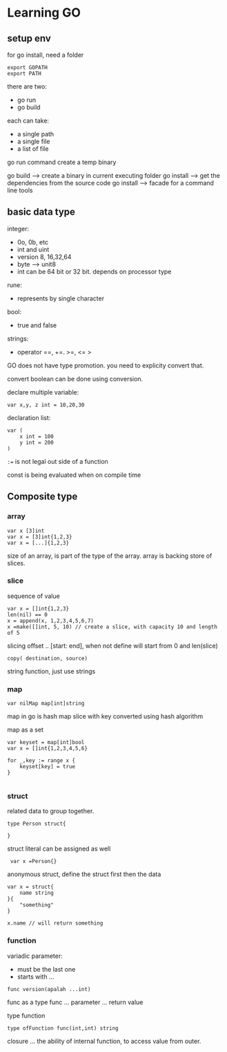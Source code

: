 # Learning GO

## setup env
for go install, need a folder 
```
export GOPATH
export PATH
```

there are two:
- go run
- go build

each can take:
- a single path
- a single file
- a list of file

go run command create a temp binary

go build --> create a binary in current executing folder
go install --> get the dependencies from the source code
go install --> facade for a command line tools

## basic data type

integer:
- 0o, 0b, etc
- int and uint
- version 8, 16,32,64
- byte --> unit8
- int can be 64 bit or 32 bit. depends on processor type

rune:
- represents by single character

bool:
- true and false

strings:
- operator ==, +=. >=, <= >

GO does not have type promotion. you need to explicity convert that.

convert boolean can be done using conversion.

declare multiple variable:
```
var x,y, z int = 10,20,30
```

declaration list:
```
var (
    x int = 100
    y int = 200
)
```

`:=` is not legal out side of a function

const is being evaluated when on compile time


## Composite type
### array
```
var x [3]int
var x = [3]int{1,2,3}
var x = [...]{1,2,3}
```

size of an array, is part of the type of the array.
array is backing store of slices.

### slice

sequence of value
```
var x = []int{1,2,3}
len(nil) == 0
x = append(x, 1,2,3,4,5,6,7)
x =make([]int, 5, 10) // create a slice, with capacity 10 and length of 5

```
slicing offset .. [start: end], when not define will start from 0 and len(slice)

```
copy( destination, source)
```

string function, just use strings

### map

```
var nilMap map[int]string
```

map in go is hash map
slice with key converted using hash algorithm

map as a set

```
var keyset = map[int]bool
var x = []int{1,2,3,4,5,6}

for _,key := range x {
    keyset[key] = true
}


```

### struct

related data to group together.

```
type Person struct{

}
```
struct literal can be assigned as well
```
 var x =Person{}
```

anonymous struct, define the struct first then the data

```
var x = struct{
    name string
}{
    "something"
}

x.name // will return something
```

### function

variadic parameter:
- must be the last one
- starts with ...

```
func version(apalah ...int)
```
func as a type
func ... parameter ... return value

type function

```
type ofFunction func(int,int) string
```

closure ... the ability of internal function, to access value from
outer.



